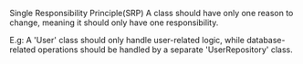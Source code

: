 Single Responsibility Principle(SRP)
A class should have only one reason to change, meaning it should only have one responsibility.

E.g: A 'User' class should only handle user-related logic, while database-related operations should be handled by a separate 'UserRepository' class.
